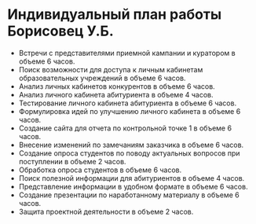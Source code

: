 # Индивидуальный план работы Борисовец У.Б.

- Встречи с представителями приемной кампании и куратором в объеме 6 часов. 
- Поиск возможности для доступа к личным кабинетам образовательных учреждений в объеме 6 часов.
- Анализ личных кабинетов конкурентов в объеме 6 часов. 
- Анализ личного кабинета абитуриента в объеме 4 часов. 
- Тестирование личного кабинета абитуриента в объеме 6 часов.
- Формулировка идей по улучшению личного кабинета в объеме 6 часов.
- Создание сайта для отчета по контрольной точке 1 в объеме 6 часов. 
- Внесение изменений по замечаниям заказчика в объеме 6 часов. 
- Создание опроса студентов по поводу актуальных вопросов при поступлении в объеме 2 часов. 
- Обработка опроса студентов в объеме 6 часов. 
- Поиск полезной информации для абитуриентов в объеме 4 часов. 
- Представление информации в удобном формате в объеме 6 часов.
- Создание презентации по наработанному материалу в объеме 6 часов.
- Защита проектной деятельности в объеме 2 часов. 
